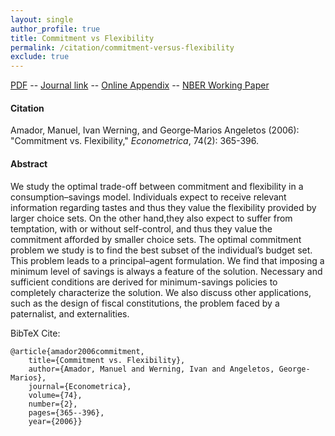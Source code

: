 ```yaml
---
layout: single 
author_profile: true 
title: Commitment vs Flexibility 
permalink: /citation/commitment-versus-flexibility
exclude: true
---
```


[PDF](https://markaguiar.github.io/files/commit.pdf) -- [Journal link](https://doi.org/10.1111/j.1468-0262.2006.00666.x) -- [Online Appendix](https://markaguiar.github.io/files/commit_appendix.pdf) -- [NBER Working Paper](https://markaguiar.github.io/files/commit_nber.pdf)
#### Citation

Amador, Manuel, Ivan Werning, and George‐Marios Angeletos (2006): "Commitment vs. Flexibility," *Econometrica*, 74(2): 365-396.

#### Abstract

We study the optimal trade-off between commitment and flexibility in a consumption–savings model. Individuals expect to receive relevant information regarding tastes and thus they value the flexibility provided by larger choice sets. On the other hand,they also expect to suffer from temptation, with or without self-control, and thus they value the commitment afforded by smaller choice sets. The optimal commitment problem we study is to find the best subset of the individual’s budget set. This problem leads to a principal–agent formulation. We find that imposing a minimum level of savings is always a feature of the solution. Necessary and sufficient conditions are derived for minimum-savings policies to completely characterize the solution. We also discuss other applications, such as the design of fiscal constitutions, the problem faced by a paternalist, and externalities.

BibTeX Cite:

	@article{amador2006commitment,
		title={Commitment vs. Flexibility},
		author={Amador, Manuel and Werning, Ivan and Angeletos, George-Marios},
		journal={Econometrica},
		volume={74},
		number={2},
		pages={365--396},
		year={2006}}
